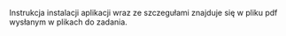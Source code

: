 Instrukcja instalacji aplikacji wraz ze szczegułami znajduje się w pliku pdf wysłanym w plikach do zadania.
